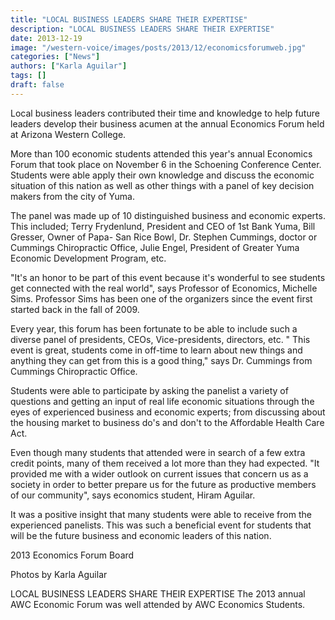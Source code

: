 ```yaml
---
title: "LOCAL BUSINESS LEADERS SHARE THEIR EXPERTISE"
description: "LOCAL BUSINESS LEADERS SHARE THEIR EXPERTISE"
date: 2013-12-19
image: "/western-voice/images/posts/2013/12/economicsforumweb.jpg"
categories: ["News"]
authors: ["Karla Aguilar"]
tags: []
draft: false
---
```

Local business leaders contributed their time and knowledge to help future leaders develop their business acumen at the annual Economics Forum held at Arizona Western College.

More than 100 economic students attended this year's annual Economics Forum that took place on November 6 in the Schoening Conference Center. Students were able apply their own knowledge and discuss the economic situation of this nation as well as other things with a panel of key decision makers from the city of Yuma.

The panel was made up of 10 distinguished business and economic experts. This included; Terry Frydenlund, President and CEO of 1st Bank Yuma, Bill Gresser, Owner of Papa- San Rice Bowl, Dr. Stephen Cummings, doctor or Cummings Chiropractic Office, Julie Engel, President of Greater Yuma Economic Development Program, etc.

"It's an honor to be part of this event because it's wonderful to see students get connected with the real world", says Professor of Economics, Michelle Sims. Professor Sims has been one of the organizers since the event first started back in the fall of 2009.

Every year, this forum has been fortunate to be able to include such a diverse panel of presidents, CEOs, Vice-presidents, directors, etc. " This event is great, students come in off-time to learn about new things and anything they can get from this is a good thing," says Dr. Cummings from Cummings Chiropractic Office.

Students were able to participate by asking the panelist a variety of questions and getting an input of real life economic situations through the eyes of experienced business and economic experts; from discussing about the housing market to business do's and don't to the Affordable Health Care Act.

Even though many students that attended were in search of a few extra credit points, many of them received a lot more than they had expected. "It provided me with a wider outlook on current issues that concern us as a society in order to better prepare us for the future as productive members of our community", says economics student, Hiram Aguilar.

It was a positive insight that many students were able to receive from the experienced panelists. This was such a beneficial event for students that will be the future business and economic leaders of this nation.

2013 Economics Forum Board

Photos by Karla Aguilar

LOCAL BUSINESS LEADERS SHARE THEIR EXPERTISE The 2013 annual AWC Economic Forum was well attended by AWC Economics Students.